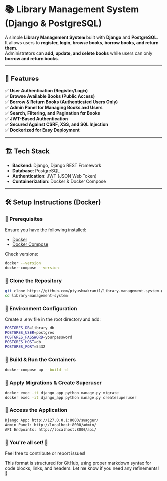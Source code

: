 # 📚 Library Management System (Django & PostgreSQL)

A simple **Library Management System** built with **Django** and **PostgreSQL**.  
It allows users to **register, login, browse books, borrow books, and return them.**  
Administrators can **add, update, and delete books** while users can only **borrow and return books**.

---

## 🚀 Features  

✅ **User Authentication (Register/Login)**  
✅ **Browse Available Books (Public Access)**  
✅ **Borrow & Return Books (Authenticated Users Only)**  
✅ **Admin Panel for Managing Books and Users**  
✅ **Search, Filtering, and Pagination for Books**  
✅ **JWT-Based Authentication**  
✅ **Secured Against CSRF, XSS, and SQL Injection**  
✅ **Dockerized for Easy Deployment**  

---

## 🏗️ Tech Stack  

- **Backend**: Django, Django REST Framework  
- **Database**: PostgreSQL  
- **Authentication**: JWT (JSON Web Token)  
- **Containerization**: Docker & Docker Compose  

---


## 🛠️ Setup Instructions (Docker)  

### 📌 Prerequisites  
Ensure you have the following installed:  

- [Docker](https://docs.docker.com/get-docker/)  
- [Docker Compose](https://docs.docker.com/compose/install/)  

Check versions:  
```sh
docker --version  
docker-compose --version  
```

### 🚀 Clone the Repository

```sh
git clone https://github.com/piyushnakrani1/library-management-system.git  
cd library-management-system   
```

### 🚀 Environment Configuration
Create a .env file in the root directory and add:

```sh
POSTGRES_DB=library_db  
POSTGRES_USER=postgres  
POSTGRES_PASSWORD=yourpassword  
POSTGRES_HOST=db  
POSTGRES_PORT=5432     
```

### 🐳 Build & Run the Containers
```sh
docker-compose up --build -d 
```

### 📂 Apply Migrations & Create Superuser
```sh
docker exec -it django_app python manage.py migrate  
docker exec -it django_app python manage.py createsuperuser  

```

### 🔗 Access the Application
```sh
Django App: http://127.0.0.1:8000/swagger/
Admin Panel: http://localhost:8000/admin/
API Endpoints: http://localhost:8000/api/
```


### 🎯 You're all set! 🚀

Feel free to contribute or report issues!

This format is structured for GitHub, using proper markdown syntax for code blocks, links, and headers. Let me know if you need any refinements! 🚀